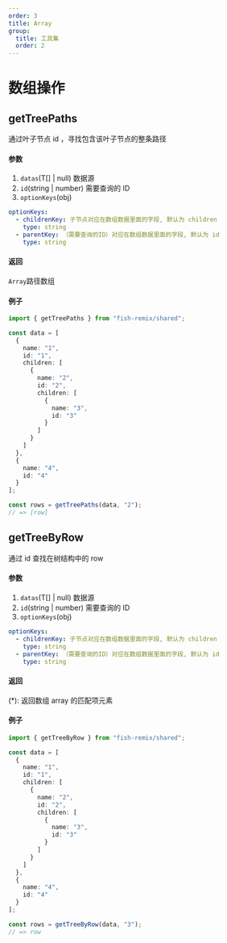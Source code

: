 ```yaml
---
order: 3
title: Array
group:
  title: 工具集
  order: 2
---
```


# 数组操作

## getTreePaths

通过叶子节点 id ，寻找包含该叶子节点的整条路径

#### 参数

1. `datas`(T[] | null) 数据源
2. `id`(string | number) 需要查询的 ID
3. `optionKeys`(obj)

```yml {3,6-9,12,13}
optionKeys:
  - childrenKey: 子节点对应在数组数据里面的字段, 默认为 children
    type: string
  - parentKey: （需要查询的ID）对应在数组数据里面的字段, 默认为 id
    type: string
```

#### 返回

`Array`路径数组

#### 例子

```typescript
import { getTreePaths } from "fish-remix/shared";

const data = [
  {
    name: "1",
    id: "1",
    children: [
      {
        name: "2",
        id: "2",
        children: [
          {
            name: "3",
            id: "3"
          }
        ]
      }
    ]
  },
  {
    name: "4",
    id: "4"
  }
];

const rows = getTreePaths(data, "2");
// => [row]
```

## getTreeByRow

通过 id 查找在树结构中的 row

#### 参数

1. `datas`(T[] | null) 数据源
2. `id`(string | number) 需要查询的 ID
3. `optionKeys`(obj)

```yml {3,6-9,12,13}
optionKeys:
  - childrenKey: 子节点对应在数组数据里面的字段, 默认为 children
    type: string
  - parentKey: （需要查询的ID）对应在数组数据里面的字段, 默认为 id
    type: string
```

#### 返回

(\*): 返回数组 array 的匹配项元素

#### 例子

```typescript
import { getTreeByRow } from "fish-remix/shared";

const data = [
  {
    name: "1",
    id: "1",
    children: [
      {
        name: "2",
        id: "2",
        children: [
          {
            name: "3",
            id: "3"
          }
        ]
      }
    ]
  },
  {
    name: "4",
    id: "4"
  }
];

const rows = getTreeByRow(data, "3");
// => row
```
